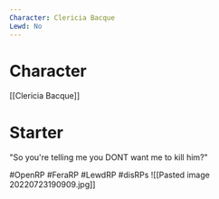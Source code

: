 ```yaml
---
Character: Clericia Bacque
Lewd: No
---
```

# Character
[[Clericia Bacque]]

# Starter
"So you're telling me you DONT want me to kill him?"  

#OpenRP #FeraRP #LewdRP #disRPs 
![[Pasted image 20220723190909.jpg]]